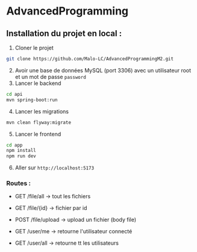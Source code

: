 # AdvancedProgramming

## Installation du projet en local :

1. Cloner le projet

```bash
git clone https://github.com/Malo-LC/AdvancedProgrammingM2.git
```

2. Avoir une base de données MySQL (port 3306) avec un utilisateur root et un mot de passe `password`
3. Lancer le backend

```bash
cd api
mvn spring-boot:run
```

4. Lancer les migrations

```bash
mvn clean flyway:migrate
```

5. Lancer le frontend

```bash
cd app
npm install
npm run dev
```

6. Aller sur `http://localhost:5173`

### Routes :

- GET /file/all -> tout les fichiers
- GET /file/{id} -> fichier par id
- POST /file/upload -> upload un fichier (body file)

- GET /user/me -> retourne l'utilisateur connecté
- GET /user/all -> retourne tt les utilisateurs
